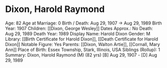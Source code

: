 # Dixon, Harold Raymond

Age: 82
Age at Marriage: 0
Birth / Death: Aug 29, 1907 → Aug 29, 1989
Birth Year: 1907
Children: [[Dixon, George Wesley]]
Dates Approx.: No
Death: Aug 29, 1989
Death Year: 1989
Display Name: Harold Dixon
Gender: M
Library: [[Birth Certificate for Harold Dixon]], [[Death Certificate for Harold Dixon]]
Notable Figure: Yes
Parents: [[Dixon, Walton Artie]], [[Cornall, Mary Ann]]
Place of Birth: Essex Township, Stark, Illinois, USA
Siblings (Rollup): 1
Summary: Dixon, Harold Raymond (M) (82 yrs)
[B] Aug 29, 1907 - [D] Aug 29, 1989
